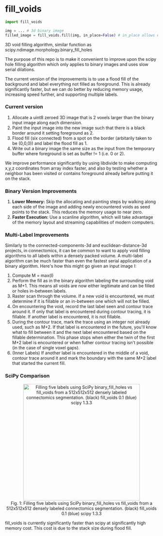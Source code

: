 # fill_voids
```python
import fill_voids

img = ... # 3d binary image 
filled_image = fill_voids.fill(img, in_place=False) # in_place allows editing of original image

```

3D void filling algorithm, similar function as scipy.ndimage.morphology.binary_fill_holes

The purpose of this repo is to make it convenient to improve upon the scipy hole filling 
algorithm which only applies to binary images and uses slow serial dilations. 

The current version of the improvements is to use a flood fill of the background and 
label everything not filled as foreground. This is already significantly faster, but 
we can do better by reducing memory usage, increasing speed further, and supporting multiple 
labels.

### Current version

1. Allocate a uint8 zeroed 3D image that is 2 voxels larger than the binary input image along each dimension.
2. Paint the input image into the new image such that there is a black border around it setting foreground as 2.
3. Flood fill (six connected) from a spot on the border (arbitarily taken to be (0,0,0)) and label the flood fill as 1.
4. Write out a binary image the same size as the input from the temporary buffer where foreground is set as buffer != 1 (i.e. 0 or 2).

We improve performance significantly by using libdivide to make computing x,y,z coordinates from array index faster, and also by testing whether a neighbor has been visited or contains foreground already before putting it on the stack.

### Binary Version Improvements  

1. **Lower Memory:** Skip the allocating and painting steps by walking along each side of the image and adding newly encountered voids as seed points to the stack. This reduces the memory usage to near zero.
2. **Faster Execution:** Use a scanline algorithm, which will take advantage of the memory layout and streaming capabilities of modern computers.

### Multi-Label Improvements 

Similarly to the connected-components-3d and euclidean-distance-3d projects, in connectomics, it can be common to want to apply void filling algorithms to all labels within a densely packed volume. A multi-label algorithm can be much faster than even the fastest serial application of a binary algorithm. Here's how this might go given an input image I:


1. Compute M = max(I)
2. Perform the fill as in the binary algorithm labeling the surrounding void as M+1. This means all voids are now either legitimate and can be filled or holes in-between labels.
3. Raster scan through the volume. If a new void is encountered, we must determine if it is fillable or an in-between one which will not be filled.
4. On encountering the void, record the last label seen and contour trace around it. If only that label is encountered during contour tracing, it is fillable. If another label is encountered, it is not fillable. 
5. During the contour trace, mark the trace using an integer not already used, such as M+2. If that label is encountered in the future, you'll know what to fill between it and the next label encountered based on the fillable determination. This phase stops when either the twin of the first M+2 label is encountered or when futher contour tracing isn't possible (in the case of single voxel gaps).
6. (Inner Labels) If another label is encountered in the middle of a void, contour trace around it and mark the boundary with the same M+2 label that started the current fill.

### SciPy Comparison 

<p style="font-style: italics;" align="center">
<img height=384 src="https://raw.githubusercontent.com/seung-lab/fill_voids/master/comparison.png" alt="Filling five labels using SciPy binary_fill_holes vs fill_voids from a 512x512x512 densely labeled connectomics segmentation. (black) fill_voids 0.1 (blue) scipy 1.3.3" /><br>
Fig. 1: Filling five labels using SciPy binary_fill_holes vs fill_voids from a 512x512x512 densely labeled connectomics segmentation. (black) fill_voids 0.1 (blue) scipy 1.3.3
</p>

fill_voids is currently significantly faster than scipy at significantly high memory cost. This cost is due to the stack size during flood fill.